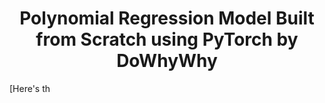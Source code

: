<h1 align = 'center'>Polynomial Regression Model Built from Scratch using PyTorch by DoWhyWhy</h1>

[Here's th